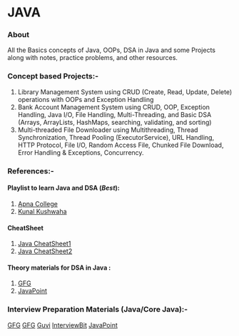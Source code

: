 # JAVA

### About
All the Basics concepts of Java, OOPs, DSA in Java and some Projects along with notes, practice problems, and other resources.

### Concept based Projects:-
1. Library Management System using CRUD (Create, Read, Update, Delete) operations with OOPs and Exception Handling
2. Bank Account Management System using CRUD, OOP, Exception Handling, Java I/O, File Handling, Multi-Threading, and Basic DSA (Arrays, ArrayLists, HashMaps, searching, validating, and sorting)
3. Multi-threaded File Downloader using Multithreading, Thread Synchronization, Thread Pooling (ExecutorService), URL Handling, HTTP Protocol, File I/O, Random Access File, Chunked File Download, Error Handling & Exceptions, Concurrency.

### References:-

#### Playlist to learn Java and DSA (*Best*):
1. [Apna College](https://www.youtube.com/playlist?list=PLfqMhTWNBTe3LtFWcvwpqTkUSlB32kJop)
2. [Kunal Kushwaha](https://www.youtube.com/playlist?list=PL9gnSGHSqcnr_DxHsP7AW9ftq0AtAyYqJ)

#### CheatSheet
1. [Java CheatSheet1](https://github.com/yungnickyoung/Java-Cheatsheet)
2. [Java CheatSheet2](https://github.com/LeCoupa/awesome-cheatsheets/blob/master/languages/java.md)

#### Theory materials for DSA in Java : 
1. [GFG](https://www.geeksforgeeks.org/data-structures/)
2. [JavaPoint](https://www.javatpoint.com/data-structures-in-java)

### Interview Preparation Materials (Java/Core Java):-
[GFG](https://www.geeksforgeeks.org/java-interview-questions/)
[GFG](https://www.geeksforgeeks.org/core-java-interview-questions-for-freshers/)
[Guvi](https://www.guvi.in/blog/40-java-interview-questions-for-freshers/)
[InterviewBit](https://www.interviewbit.com/java-interview-questions/)
[JavaPoint](https://www.javatpoint.com/corejava-interview-questions)
